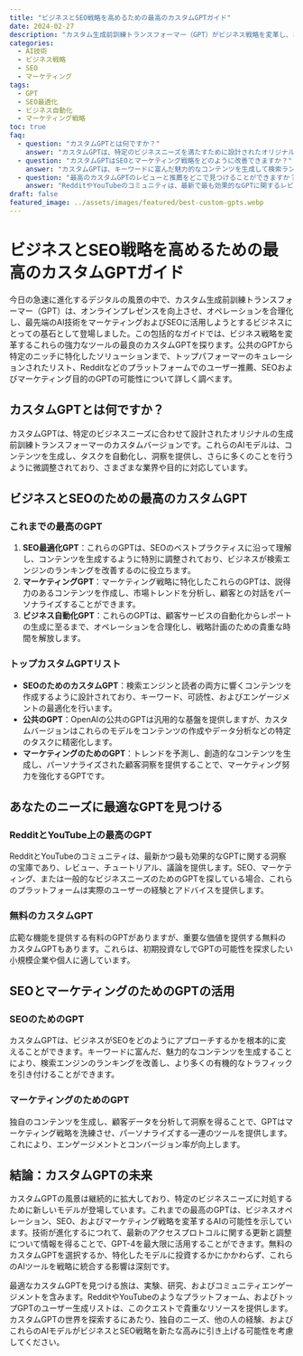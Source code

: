 ```yaml
---
title: "ビジネスとSEO戦略を高めるための最高のカスタムGPTガイド"
date: 2024-02-27
description: "カスタム生成前訓練トランスフォーマー（GPT）がビジネス戦略を変革し、オペレーションを合理化し、SEOおよびマーケティング活動を強化する方法を探ります。さまざまなビジネスニーズに最適なGPTを発見し、成功のためにAI技術を活用する方法を学びます。"
categories:
  - AI技術
  - ビジネス戦略
  - SEO
  - マーケティング
tags:
  - GPT
  - SEO最適化
  - ビジネス自動化
  - マーケティング戦略
toc: true
faq:
  - question: "カスタムGPTとは何ですか？"
    answer: "カスタムGPTは、特定のビジネスニーズを満たすために設計されたオリジナルの生成前訓練トランスフォーマーのカスタムバージョンです。これには、コンテンツ生成、タスク自動化、さまざまな業界での洞察提供などが含まれます。"
  - question: "カスタムGPTはSEOとマーケティング戦略をどのように改善できますか？"
    answer: "カスタムGPTは、キーワードに富んだ魅力的なコンテンツを生成して検索ランキングを改善し、有機的なトラフィックを引き付けることにより、SEOを革命的に変えることができます。マーケティングにおいては、コンテンツの作成、トレンドの予測、顧客洞察のためのツールを提供し、戦略を洗練させてコンバージョンを増やすことができます。"
  - question: "最高のカスタムGPTのレビューと推薦をどこで見つけることができますか？"
    answer: "RedditやYouTubeのコミュニティは、最新で最も効果的なGPTに関するレビュー、チュートリアル、議論のための優れた情報源です。実際のユーザーの経験やアドバイスを提供します。"
draft: false
featured_image: ../assets/images/featured/best-custom-gpts.webp
---
```


# ビジネスとSEO戦略を高めるための最高のカスタムGPTガイド

今日の急速に進化するデジタルの風景の中で、カスタム生成前訓練トランスフォーマー（GPT）は、オンラインプレゼンスを向上させ、オペレーションを合理化し、最先端のAI技術をマーケティングおよびSEOに活用しようとするビジネスにとっての基石として登場しました。この包括的なガイドでは、ビジネス戦略を変革するこれらの強力なツールの最良のカスタムGPTを探ります。公共のGPTから特定のニッチに特化したソリューションまで、トップパフォーマーのキュレーションされたリスト、Redditなどのプラットフォームでのユーザー推薦、SEOおよびマーケティング目的のGPTの可能性について詳しく調べます。

## カスタムGPTとは何ですか？

カスタムGPTは、特定のビジネスニーズに合わせて設計されたオリジナルの生成前訓練トランスフォーマーのカスタムバージョンです。これらのAIモデルは、コンテンツを生成し、タスクを自動化し、洞察を提供し、さらに多くのことを行うように微調整されており、さまざまな業界や目的に対応しています。

## ビジネスとSEOのための最高のカスタムGPT

### これまでの最高のGPT

1. **SEO最適化GPT**：これらのGPTは、SEOのベストプラクティスに沿って理解し、コンテンツを生成するように特別に調整されており、ビジネスが検索エンジンのランキングを改善するのに役立ちます。
2. **マーケティングGPT**：マーケティング戦略に特化したこれらのGPTは、説得力のあるコンテンツを作成し、市場トレンドを分析し、顧客との対話をパーソナライズすることができます。
3. **ビジネス自動化GPT**：これらのGPTは、顧客サービスの自動化からレポートの生成に至るまで、オペレーションを合理化し、戦略計画のための貴重な時間を解放します。

### トップカスタムGPTリスト

- **SEOのためのカスタムGPT**：検索エンジンと読者の両方に響くコンテンツを作成するように設計されており、キーワード、可読性、およびエンゲージメントの最適化を行います。
- **公共のGPT**：OpenAIの公共のGPTは汎用的な基盤を提供しますが、カスタムバージョンはこれらのモデルをコンテンツの作成やデータ分析などの特定のタスクに精密化します。
- **マーケティングのためのGPT**：トレンドを予測し、創造的なコンテンツを生成し、パーソナライズされた顧客洞察を提供することで、マーケティング努力を強化するGPTです。

## あなたのニーズに最適なGPTを見つける

### RedditとYouTube上の最高のGPT

RedditとYouTubeのコミュニティは、最新かつ最も効果的なGPTに関する洞察の宝庫であり、レビュー、チュートリアル、議論を提供します。SEO、マーケティング、または一般的なビジネスニーズのためのGPTを探している場合、これらのプラットフォームは実際のユーザーの経験とアドバイスを提供します。

### 無料のカスタムGPT

広範な機能を提供する有料のGPTがありますが、重要な価値を提供する無料のカスタムGPTもあります。これらは、初期投資なしでGPTの可能性を探求したい小規模企業や個人に適しています。

## SEOとマーケティングのためのGPTの活用

### SEOのためのGPT

カスタムGPTは、ビジネスがSEOをどのようにアプローチするかを根本的に変えることができます。キーワードに富んだ、魅力的なコンテンツを生成することにより、検索エンジンのランキングを改善し、より多くの有機的なトラフィックを引き付けることができます。

### マーケティングのためのGPT

独自のコンテンツを生成し、顧客データを分析して洞察を得ることで、GPTはマーケティング戦略を洗練させ、パーソナライズする一連のツールを提供します。これにより、エンゲージメントとコンバージョン率が向上します。

## 結論：カスタムGPTの未来

カスタムGPTの風景は継続的に拡大しており、特定のビジネスニーズに対処するために新しいモデルが登場しています。これまでの最高のGPTは、ビジネスオペレーション、SEO、およびマーケティング戦略を変革するAIの可能性を示しています。技術が進化するにつれて、最新のアクセスプロトコルに関する更新と調整について情報を得ることで、GPT-4を最大限に活用することができます。無料のカスタムGPTを選択するか、特化したモデルに投資するかにかかわらず、これらのAIツールを戦略に統合する影響は深刻です。

最適なカスタムGPTを見つける旅は、実験、研究、およびコミュニティエンゲージメントを含みます。RedditやYouTubeのようなプラットフォーム、およびトップGPTのユーザー生成リストは、このクエストで貴重なリソースを提供します。カスタムGPTの世界を探索するにあたり、独自のニーズ、他の人の経験、およびこれらのAIモデルがビジネスとSEO戦略を新たな高みに引き上げる可能性を考慮してください。

